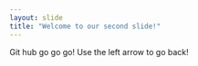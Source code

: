 ```yaml
---
layout: slide
title: "Welcome to our second slide!"
---
```

Git hub go go go!
Use the left arrow to go back!